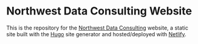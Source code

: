 # Northwest Data Consulting Website

This is the repository for the [Northwest Data Consulting](https://www.nwdataconsulting.com) website, a static site built with the [Hugo](http://gohugo.io) site generator and hosted/deployed with [Netlify](http://netlify.com).
